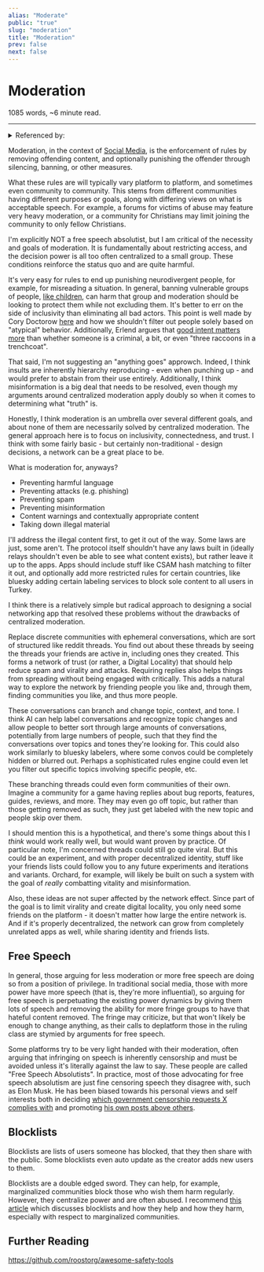 ```yaml
---
alias: "Moderate"
public: "true"
slug: "moderation"
title: "Moderation"
prev: false
next: false
---
```

<script setup>
import { data } from '../../git.data.ts';
import { useData } from 'vitepress';
const pageData = useData();
</script>
<h1 class="p-name">Moderation</h1>
<p>1085 words, ~6 minute read. <span v-html="data[`site/${pageData.page.value.relativePath}`]" /></p>
<hr/>

<details><summary>Referenced by:</summary><a href="/garden/decentralized-moderation/index.md">Decentralized Moderation</a></details>

Moderation, in the context of [Social Media](/garden/social-media/index.md), is the enforcement of rules by removing offending content, and optionally punishing the offender through silencing, banning, or other measures.

What these rules are will typically vary platform to platform, and sometimes even community to community. This stems from different communities having different purposes or goals, along with differing views on what is acceptable speech. For example, a forums for victims of abuse may feature very heavy moderation, or a community for Christians may limit joining the community to only fellow Christians.

I'm explicitly NOT a free speech absolutist, but I am critical of the necessity and goals of moderation. It is fundamentally about restricting access, and the decision power is all too often centralized to a small group. These conditions reinforce the status quo and are quite harmful.

It's very easy for rules to end up punishing neurodivergent people, for example, for misreading a situation. In general, banning vulnerable groups of people, [like children](https://drdevonprice.substack.com/p/interact-with-minors), can harm that group and moderation should be looking to protect them while not excluding them. It's better to err on the side of inclusivity than eliminating all bad actors. This point is well made by Cory Doctorow [here](https://pluralistic.net/2025/04/24/hermit-kingdom/) and how we shouldn't filter out people solely based on "atypical" behavior. Additionally, Erlend argues that [good intent matters more](https://blog.erlend.sh/socialized-proof-of-work) than whether someone is a criminal, a bit, or even "three raccoons in a trenchcoat".

That said, I'm not suggesting an "anything goes" approwch. Indeed, I think insults are inherently hierarchy reproducing - even when punching up - and would prefer to abstain from their use entirely. Additionally, I think misinformation is a big deal that needs to be resolved, even though my arguments around centralized moderation apply doubly so when it comes to determining what "truth" is.

Honestly, I think moderation is an umbrella over several different goals, and about none of them are necessarily solved by centralized moderation. The general approach here is to focus on inclusivity, connectedness, and trust. I think with some fairly basic - but certainly non-traditional - design decisions, a network can be a great place to be.

What is moderation for, anyways?
- Preventing harmful language
- Preventing attacks (e.g. phishing)
- Preventing spam
- Preventing misinformation
- Content warnings and contextually appropriate content
- Taking down illegal material

I'll address the illegal content first, to get it out of the way. Some laws are just, some aren't. The protocol itself shouldn't have any laws built in (ideally relays shouldn't even be able to see what content exists), but rather leave it up to the apps. Apps should include stuff like CSAM hash matching to filter it out, and optionally add more restricted rules for certain countries, like bluesky adding certain labeling services to block sole content to all users in Turkey.

I think there is a relatively simple but radical approach to designing a social networking app that resolved these problems without the drawbacks of centralized moderation.

Replace discrete communities with ephemeral conversations, which are sort of structured like reddit threads. You find out about these threads by seeing the threads your friends are active in, including ones they created. This forms a network of trust (or rather, a Digital Locality) that should help reduce spam and virality and attacks. Requiring replies also helps things from spreading without being engaged with critically. This adds a natural way to explore the network by friending people you like and, through them, finding communities you like, and thus more people.

These conversations can branch and change topic, context, and tone. I think AI can help label conversations and recognize topic changes and allow people to better sort through large amounts of conversations, potentially from large numbers of people, such that they find the conversations over topics and tones they're looking for. This could also work similarly to bluesky labelers, where some convos could be completely hidden or blurred out. Perhaps a sophisticated rules engine could even let you filter out specific topics involving specific people, etc.

These branching threads could even form communities of their own. Imagine a community for a game having replies about bug reports, features, guides, reviews, and more. They may even go off topic, but rather than those getting removed as such, they just get labeled with the new topic and people skip over them.

I should mention this is a hypothetical, and there's some things about this I *think* would work really well, but would want proven by practice. Of particular note, I'm concerned threads could still go quite viral. But this could be an experiment, and with proper decentralized identity, stuff like your friends lists could follow you to any future experiments and iterations and variants. Orchard, for example, will likely be built on such a system with the goal of *really* combatting vitality and misinformation.

Also, these ideas are not super affected by the network effect. Since part of the goal is to limit virality and create digital locality, you only need some friends on the platform - it doesn't matter how large the entire network is. And if it's properly decentralized, the network can grow from completely unrelated apps as well, while sharing identity and friends lists.

## Free Speech

In general, those arguing for less moderation or more free speech are doing so from a position of privilege. In traditional social media, those with more power have more speech (that is, they're more influential), so arguing for free speech is perpetuating the existing power dynamics by giving them lots of speech and removing the ability for more fringe groups to have that hateful content removed. The fringe may criticize, but that won't likely be enough to change anything, as their calls to deplatform those in the ruling class are stymied by arguments for free speech.

Some platforms try to be very light handed with their moderation, often arguing that infringing on speech is inherently censorship and must be avoided unless it's literally against the law to say. These people are called "Free Speech Absolutists". In practice, most of those advocating for free speech absolutism are just fine censoring speech they disagree with, such as Elon Musk. He has been biased towards his personal views and self interests both in deciding [which government censorship requests X complies with](https://www.socialmediatoday.com/news/elon-musks-push-free-speech-shows-clear-bias-towards-interests/713803/) and promoting [his own posts above others](https://www.theverge.com/2023/2/14/23600358/elon-musk-tweets-algorithm-changes-twitter).

<span id="674531bb-952c-4346-8f0d-febf15e24879"><h2>Blocklists</h2></span>

Blocklists are lists of users someone has blocked, that they then share with the public. Some blocklists even auto update as the creator adds new users to them.

Blocklists are a double edged sword. They can help, for example, marginalized communities block those who wish them harm regularly. However, they centralize power and are often abused. I recommend [this article](https://privacy.thenexus.today/blocklists-in-the-fediverse/) which discusses blocklists and how they help and how they harm, especially with respect to marginalized communities.

## Further Reading

https://github.com/roostorg/awesome-safety-tools